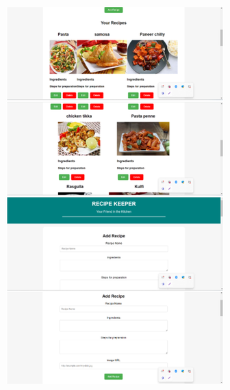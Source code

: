 <img src="https://github.com/SteffanSingh/Recipe-Keeper/blob/4b3142d6ce832035e21a750c4f2d0fccd1e9d82e/Recipes-Display-Part.png" alt="Recipes Display part">
<img src="https://github.com/SteffanSingh/Recipe-Keeper/blob/4b3142d6ce832035e21a750c4f2d0fccd1e9d82e/Recipe-display-part2.png" alt="recipes display 2 part">
<img src="https://github.com/SteffanSingh/Recipe-Keeper/blob/4b3142d6ce832035e21a750c4f2d0fccd1e9d82e/TopPart.png" alt="Recipe keeper Top part">
<img src="https://github.com/SteffanSingh/Recipe-Keeper/blob/4b3142d6ce832035e21a750c4f2d0fccd1e9d82e/AddRecipe-%20Part.png" alt="Add Recipe Part">
